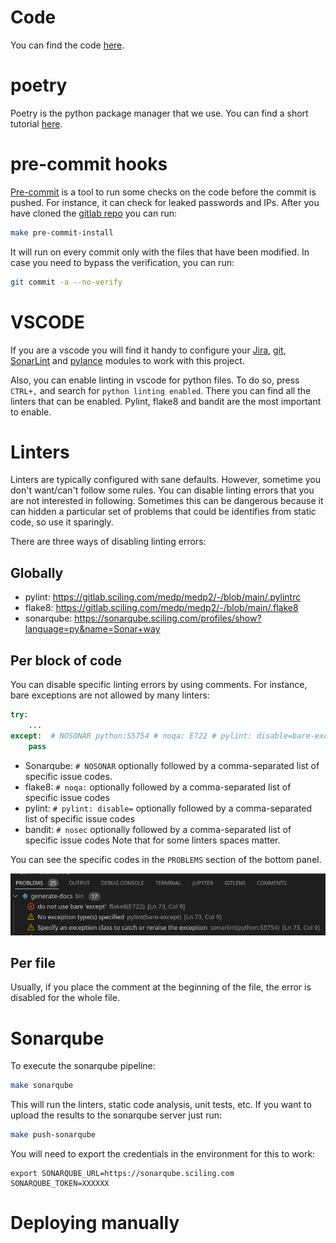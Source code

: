 # Code
You can find the code [here](https://gitlab.sciling.com/medp/medp2).

# poetry
Poetry is the python package manager that we use. You can find a short tutorial [here](https://python-poetry.org/docs/basic-usage/).

# pre-commit hooks
[Pre-commit](https://pre-commit.com/) is a tool to run some checks on the code before the commit is pushed. For instance, it can check for leaked passwords and IPs. After you have cloned the [gitlab repo](https://gitlab.sciling.com/medp/medp2) you can run:
```bash
make pre-commit-install
```
It will run on every commit only with the files that have been modified. In case you need to bypass the verification, you can run:
```bash
git commit -a --no-verify
```

# VSCODE
If you are a vscode you will find it handy to configure your [Jira](https://marketplace.visualstudio.com/items?itemName=Atlassian.atlascode), [git](https://marketplace.visualstudio.com/items?itemName=eamodio.gitlens), [SonarLint](https://marketplace.visualstudio.com/items?itemName=SonarSource.sonarlint-vscode) and [pylance](https://marketplace.visualstudio.com/items?itemName=ms-python.vscode-pylance) modules to work with this project.

Also, you can enable linting in vscode for python files. To do so, press `CTRL+,` and search for `python linting enabled`.
There you can find all the linters that can be enabled. Pylint, flake8 and bandit are the most important to enable.

# Linters
Linters are typically configured with sane defaults. However, sometime you don't want/can't follow some rules.
You can disable linting errors that you are not interested in following.
Sometimes this can be dangerous because it can hidden a particular set of problems that could be identifies from static code,
so use it sparingly.

There are three ways of disabling linting errors:

## Globally
* pylint: https://gitlab.sciling.com/medp/medp2/-/blob/main/.pylintrc
* flake8: https://gitlab.sciling.com/medp/medp2/-/blob/main/.flake8
* sonarqube: https://sonarqube.sciling.com/profiles/show?language=py&name=Sonar+way

## Per block of code
You can disable specific linting errors by using comments. For instance, bare exceptions are not allowed by many linters:
```python
try:
    ...
except:  # NOSONAR python:S5754 # noqa: E722 # pylint: disable=bare-except # nosec B110
    pass
```
* Sonarqube: `# NOSONAR` optionally followed by a comma-separated list of specific issue codes.
* flake8: `# noqa:` optionally followed by a comma-separated list of specific issue codes
* pylint: `# pylint: disable=` optionally followed by a comma-separated list of specific issue codes
* bandit: `# nosec` optionally followed by a comma-separated list of specific issue codes
Note that for some linters spaces matter.

You can see the specific codes in the `PROBLEMS` section of the bottom panel.

![image](vscode-problems.png)

## Per file

Usually, if you place the comment at the beginning of the file, the error is disabled for the whole file.


# Sonarqube
To execute the sonarqube pipeline:
```bash
make sonarqube
```
This will run the linters, static code analysis, unit tests, etc.
If you want to upload the results to the sonarqube server just run:
```bash
make push-sonarqube
```
You will need to export the credentials in the environment for this to work:
```
export SONARQUBE_URL=https://sonarqube.sciling.com SONARQUBE_TOKEN=XXXXXX
```

# Deploying manually
